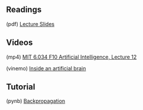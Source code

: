 ## Readings

(pdf) [Lecture Slides](https://github.com/Mark-Kramer/BU-MA665-MA666/blob/master/Week-12%20Backpropagation/Readings/MA666%20Backpropagation.pdf)

## Videos

(mp4)  [MIT 6.034 F10 Artificial Intelligence, Lecture 12](https://archive.org/details/MIT6.034F10/MIT6_034F10_lec12_300k.mp4)

(vinemo) [Inside an artificial brain](https://vimeo.com/132700334)

## Tutorial

(pynb) [Backpropagation](https://github.com/Mark-Kramer/Case-Studies-Python/blob/master/beta%20versions/Backpropagation/Backpropagation.ipynb)


